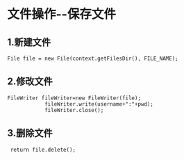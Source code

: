#   文件操作--保存文件
##  1.新建文件

    File file = new File(context.getFilesDir(), FILE_NAME);
    

##  2.修改文件

    FileWriter fileWriter=new FileWriter(file);
                fileWriter.write(username+":"+pwd);
                fileWriter.close();
                
##  3.删除文件

     return file.delete();
